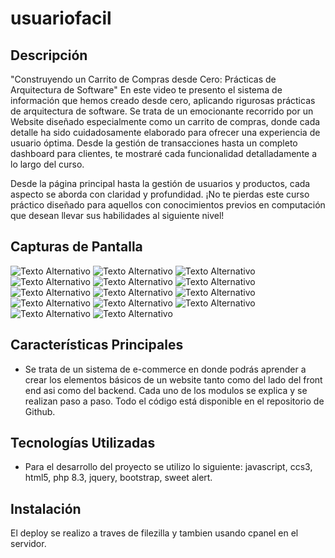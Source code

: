 ﻿# usuariofacil

## Descripción
"Construyendo un Carrito de Compras desde Cero: Prácticas de Arquitectura de Software"
En este video te presento el sistema de información que hemos creado desde cero, aplicando rigurosas prácticas de arquitectura de software. Se trata de un emocionante recorrido por un Website diseñado especialmente como un carrito de compras, donde cada detalle ha sido cuidadosamente elaborado para ofrecer una experiencia de usuario óptima. Desde la gestión de transacciones hasta un completo dashboard para clientes, te mostraré cada funcionalidad detalladamente a lo largo del curso.

Desde la página principal hasta la gestión de usuarios y productos, cada aspecto se aborda con claridad y profundidad. ¡No te pierdas este curso práctico diseñado para aquellos con conocimientos previos en computación que desean llevar sus habilidades al siguiente nivel!

## Capturas de Pantalla

![Texto Alternativo](imagen/web1.PNG)
![Texto Alternativo](imagen/web2.PNG)
![Texto Alternativo](imagen/web3.PNG)
![Texto Alternativo](imagen/web4.PNG)
![Texto Alternativo](imagen/web5.PNG)
![Texto Alternativo](imagen/web6.PNG)
![Texto Alternativo](imagen/web7.PNG)
![Texto Alternativo](imagen/web8.PNG)
![Texto Alternativo](imagen/web9.PNG)
![Texto Alternativo](imagen/web10.PNG)
![Texto Alternativo](imagen/web11.PNG)
![Texto Alternativo](imagen/web12.PNG)
![Texto Alternativo](imagen/web13.PNG)
![Texto Alternativo](imagen/web14.PNG)

## Características Principales

- Se trata de un sistema de e-commerce en donde podrás aprender a crear los elementos básicos de un website tanto como del lado del front end asi como del backend. Cada uno de los modulos se explica y se realizan paso a paso. Todo el código está disponible en el repositorio de Github.

## Tecnologías Utilizadas

- Para el desarrollo del proyecto se utilizo lo siguiente: javascript, ccs3, html5, php 8.3, jquery, bootstrap, sweet alert.

## Instalación

El deploy se realizo a traves de filezilla y tambien usando cpanel en el servidor.

```bash

